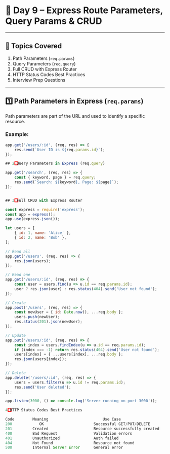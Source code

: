 # 🚀 Day 9 – Express Route Parameters, Query Params & CRUD


---

## 📘 Topics Covered
1. Path Parameters (`req.params`)
2. Query Parameters (`req.query`)
3. Full CRUD with Express Router
4. HTTP Status Codes Best Practices
5. Interview Prep Questions

---

## 1️⃣ Path Parameters in Express (`req.params`)
Path parameters are part of the URL and used to identify a specific resource.

### Example:
```js
app.get('/users/:id', (req, res) => {
    res.send(`User ID is ${req.params.id}`);
});

## 2️⃣ Query Parameters in Express (req.query)

app.get('/search', (req, res) => {
    const { keyword, page } = req.query;
    res.send(`Search: ${keyword}, Page: ${page}`);
});


## 3️⃣ Full CRUD with Express Router

const express = require('express');
const app = express();
app.use(express.json());

let users = [
    { id: 1, name: 'Alice' },
    { id: 2, name: 'Bob' },
];

// Read all
app.get('/users', (req, res) => {
    res.json(users);
});

// Read one
app.get('/users/:id', (req, res) => {
    const user = users.find(u => u.id == req.params.id);
    user ? res.json(user) : res.status(404).send('User not found');
});

// Create
app.post('/users', (req, res) => {
    const newUser = { id: Date.now(), ...req.body };
    users.push(newUser);
    res.status(201).json(newUser);
});

// Update
app.put('/users/:id', (req, res) => {
    const index = users.findIndex(u => u.id == req.params.id);
    if (index === -1) return res.status(404).send('User not found');
    users[index] = { ...users[index], ...req.body };
    res.json(users[index]);
});

// Delete
app.delete('/users/:id', (req, res) => {
    users = users.filter(u => u.id != req.params.id);
    res.send('User deleted');
});

app.listen(3000, () => console.log('Server running on port 3000'));

4️⃣ HTTP Status Codes Best Practices

Code	    Meaning                        Use Case
200	           OK	                   Successful GET/PUT/DELETE
201	        Created	                   Resource successfully created
400	        Bad Request	               Validation errors
401	        Unauthorized               Auth failed
404	        Not Found	               Resource not found
500	        Internal Server Error	   General error
